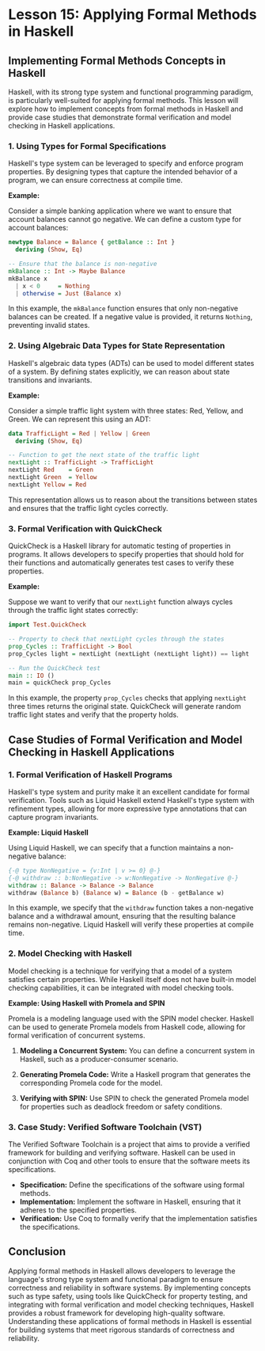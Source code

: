 # Lesson 15: Applying Formal Methods in Haskell

## Implementing Formal Methods Concepts in Haskell

Haskell, with its strong type system and functional programming paradigm, is particularly well-suited for applying formal methods. This lesson will explore how to implement concepts from formal methods in Haskell and provide case studies that demonstrate formal verification and model checking in Haskell applications.

### 1. Using Types for Formal Specifications

Haskell's type system can be leveraged to specify and enforce program properties. By designing types that capture the intended behavior of a program, we can ensure correctness at compile time.

**Example:**

Consider a simple banking application where we want to ensure that account balances cannot go negative. We can define a custom type for account balances:

```haskell
newtype Balance = Balance { getBalance :: Int }
  deriving (Show, Eq)

-- Ensure that the balance is non-negative
mkBalance :: Int -> Maybe Balance
mkBalance x
  | x < 0     = Nothing
  | otherwise = Just (Balance x)
```

In this example, the `mkBalance` function ensures that only non-negative balances can be created. If a negative value is provided, it returns `Nothing`, preventing invalid states.

### 2. Using Algebraic Data Types for State Representation

Haskell's algebraic data types (ADTs) can be used to model different states of a system. By defining states explicitly, we can reason about state transitions and invariants.

**Example:**

Consider a simple traffic light system with three states: Red, Yellow, and Green. We can represent this using an ADT:

```haskell
data TrafficLight = Red | Yellow | Green
  deriving (Show, Eq)

-- Function to get the next state of the traffic light
nextLight :: TrafficLight -> TrafficLight
nextLight Red    = Green
nextLight Green  = Yellow
nextLight Yellow = Red
```

This representation allows us to reason about the transitions between states and ensures that the traffic light cycles correctly.

### 3. Formal Verification with QuickCheck

QuickCheck is a Haskell library for automatic testing of properties in programs. It allows developers to specify properties that should hold for their functions and automatically generates test cases to verify these properties.

**Example:**

Suppose we want to verify that our `nextLight` function always cycles through the traffic light states correctly:

```haskell
import Test.QuickCheck

-- Property to check that nextLight cycles through the states
prop_Cycles :: TrafficLight -> Bool
prop_Cycles light = nextLight (nextLight (nextLight light)) == light

-- Run the QuickCheck test
main :: IO ()
main = quickCheck prop_Cycles
```

In this example, the property `prop_Cycles` checks that applying `nextLight` three times returns the original state. QuickCheck will generate random traffic light states and verify that the property holds.

## Case Studies of Formal Verification and Model Checking in Haskell Applications

### 1. Formal Verification of Haskell Programs

Haskell's type system and purity make it an excellent candidate for formal verification. Tools such as Liquid Haskell extend Haskell's type system with refinement types, allowing for more expressive type annotations that can capture program invariants.

**Example: Liquid Haskell**

Using Liquid Haskell, we can specify that a function maintains a non-negative balance:

```haskell
{-@ type NonNegative = {v:Int | v >= 0} @-}
{-@ withdraw :: b:NonNegative -> w:NonNegative -> NonNegative @-}
withdraw :: Balance -> Balance -> Balance
withdraw (Balance b) (Balance w) = Balance (b - getBalance w)
```

In this example, we specify that the `withdraw` function takes a non-negative balance and a withdrawal amount, ensuring that the resulting balance remains non-negative. Liquid Haskell will verify these properties at compile time.

### 2. Model Checking with Haskell

Model checking is a technique for verifying that a model of a system satisfies certain properties. While Haskell itself does not have built-in model checking capabilities, it can be integrated with model checking tools.

**Example: Using Haskell with Promela and SPIN**

Promela is a modeling language used with the SPIN model checker. Haskell can be used to generate Promela models from Haskell code, allowing for formal verification of concurrent systems.

1. **Modeling a Concurrent System:** You can define a concurrent system in Haskell, such as a producer-consumer scenario.

2. **Generating Promela Code:** Write a Haskell program that generates the corresponding Promela code for the model.

3. **Verifying with SPIN:** Use SPIN to check the generated Promela model for properties such as deadlock freedom or safety conditions.

### 3. Case Study: Verified Software Toolchain (VST)

The Verified Software Toolchain is a project that aims to provide a verified framework for building and verifying software. Haskell can be used in conjunction with Coq and other tools to ensure that the software meets its specifications.

- **Specification:** Define the specifications of the software using formal methods.
- **Implementation:** Implement the software in Haskell, ensuring that it adheres to the specified properties.
- **Verification:** Use Coq to formally verify that the implementation satisfies the specifications.

## Conclusion

Applying formal methods in Haskell allows developers to leverage the language's strong type system and functional paradigm to ensure correctness and reliability in software systems. By implementing concepts such as type safety, using tools like QuickCheck for property testing, and integrating with formal verification and model checking techniques, Haskell provides a robust framework for developing high-quality software. Understanding these applications of formal methods in Haskell is essential for building systems that meet rigorous standards of correctness and reliability.